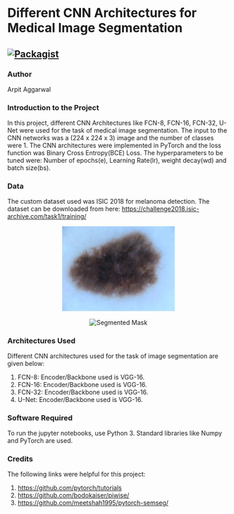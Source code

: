 # Different CNN Architectures for Medical Image Segmentation

[![Packagist](https://img.shields.io/packagist/l/doctrine/orm.svg)](LICENSE.md)
---


### Author
Arpit Aggarwal


### Introduction to the Project
In this project, different CNN Architectures like FCN-8, FCN-16, FCN-32, U-Net were used for the task of medical image segmentation. The input to the CNN networks was a (224 x 224 x 3) image and the number of classes were 1. The CNN architectures were implemented in PyTorch and the loss function was Binary Cross Entropy(BCE) Loss. The hyperparameters to be tuned were: Number of epochs(e), Learning Rate(lr), weight decay(wd) and batch size(bs). 


### Data
The custom dataset used was ISIC 2018 for melanoma detection. The dataset can be downloaded from here: https://challenge2018.isic-archive.com/task1/training/
<p align="center">
  <img src="data/1.jpg" width="256" title="Melanoma Image">
</p> 
<p align="center">
  <img src="data/2.jpg" width="256" title="Segmented Mask">
</p>


### Architectures Used
Different CNN architectures used for the task of image segmentation are given below:

1. FCN-8: Encoder/Backbone used is VGG-16.
2. FCN-16: Encoder/Backbone used is VGG-16.
3. FCN-32: Encoder/Backbone used is VGG-16.
4. U-Net: Encoder/Backbone used is VGG-16.


### Software Required
To run the jupyter notebooks, use Python 3. Standard libraries like Numpy and PyTorch are used.


### Credits
The following links were helpful for this project:
1. https://github.com/pytorch/tutorials
2. https://github.com/bodokaiser/piwise/
3. https://github.com/meetshah1995/pytorch-semseg/
